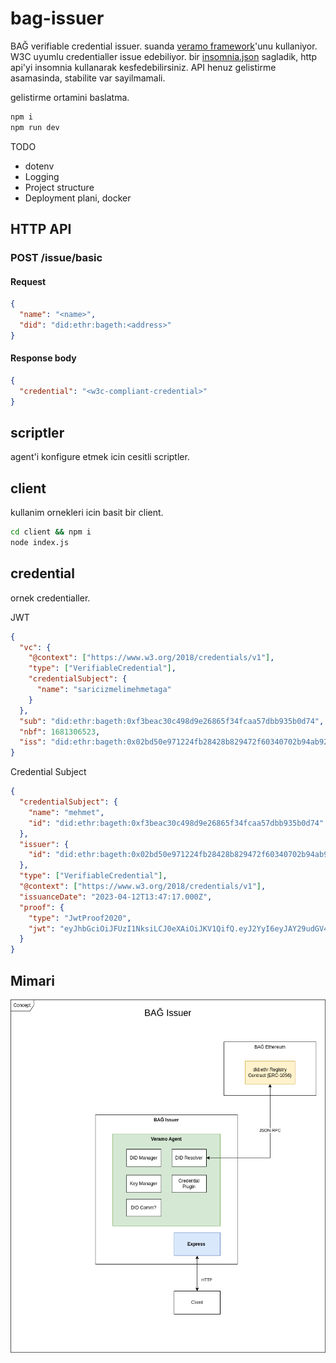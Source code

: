 # bag-issuer

BAĞ verifiable credential issuer. suanda [veramo framework](https://veramo.io/)'unu kullaniyor. W3C uyumlu credentialler
issue edebiliyor. bir [insomnia.json](./insomnia.json) sagladik, http api'yi insomnia kullanarak kesfedebilirsiniz. API
henuz gelistirme asamasinda, stabilite var sayilmamali.

gelistirme ortamini baslatma.

```sh
npm i
npm run dev
```

TODO

- dotenv
- Logging
- Project structure
- Deployment plani, docker

## HTTP API

### POST /issue/basic

#### Request

```json
{
  "name": "<name>",
  "did": "did:ethr:bageth:<address>"
}
```

#### Response body

```json
{
  "credential": "<w3c-compliant-credential>"
}
```

## scriptler

agent'i konfigure etmek icin cesitli scriptler.

## client

kullanim ornekleri icin basit bir client.

```sh
cd client && npm i
node index.js
```

## credential

ornek credentialler.

JWT

```json
{
  "vc": {
    "@context": ["https://www.w3.org/2018/credentials/v1"],
    "type": ["VerifiableCredential"],
    "credentialSubject": {
      "name": "saricizmelimehmetaga"
    }
  },
  "sub": "did:ethr:bageth:0xf3beac30c498d9e26865f34fcaa57dbb935b0d74",
  "nbf": 1681306523,
  "iss": "did:ethr:bageth:0x02bd50e971224fb28428b829472f60340702b94ab9239f7df3641cb95ab27f54fe"
}
```

Credential Subject

```json
{
  "credentialSubject": {
    "name": "mehmet",
    "id": "did:ethr:bageth:0xf3beac30c498d9e26865f34fcaa57dbb935b0d74"
  },
  "issuer": {
    "id": "did:ethr:bageth:0x02bd50e971224fb28428b829472f60340702b94ab9239f7df3641cb95ab27f54fe"
  },
  "type": ["VerifiableCredential"],
  "@context": ["https://www.w3.org/2018/credentials/v1"],
  "issuanceDate": "2023-04-12T13:47:17.000Z",
  "proof": {
    "type": "JwtProof2020",
    "jwt": "eyJhbGciOiJFUzI1NksiLCJ0eXAiOiJKV1QifQ.eyJ2YyI6eyJAY29udGV4dCI6WyJodHRwczovL3d3dy53My5vcmcvMjAxOC9jcmVkZW50aWFscy92MSJdLCJ0eXBlIjpbIlZlcmlmaWFibGVDcmVkZW50aWFsIl0sImNyZWRlbnRpYWxTdWJqZWN0Ijp7Im5hbWUiOiJtZWhtZXQifX0sInN1YiI6ImRpZDpldGhyOmJhZ2V0aDoweGYzYmVhYzMwYzQ5OGQ5ZTI2ODY1ZjM0ZmNhYTU3ZGJiOTM1YjBkNzQiLCJuYmYiOjE2ODEzMDcyMzcsImlzcyI6ImRpZDpldGhyOmJhZ2V0aDoweDAyYmQ1MGU5NzEyMjRmYjI4NDI4YjgyOTQ3MmY2MDM0MDcwMmI5NGFiOTIzOWY3ZGYzNjQxY2I5NWFiMjdmNTRmZSJ9.3PMcFWR1-ltPRUx6o_pkh-WUwcnVkaT6fYT6t3HTdH-dbJqXYc3ECECl1ycYtNFL69ab22UVElx-1GTlHwYNiw"
  }
}
```

## Mimari

![](./docs/bag_issuer.drawio.png)
